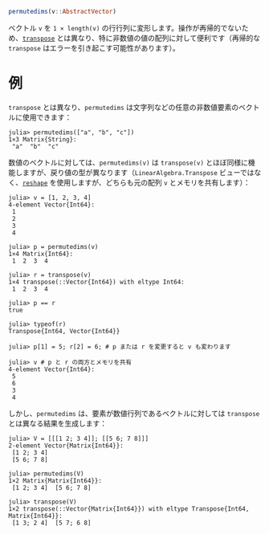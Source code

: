 ```julia
permutedims(v::AbstractVector)
```

ベクトル `v` を `1 × length(v)` の行行列に変形します。操作が再帰的でないため、[`transpose`](@ref) とは異なり、特に非数値の値の配列に対して便利です（再帰的な `transpose` はエラーを引き起こす可能性があります）。

# 例

`transpose` とは異なり、`permutedims` は文字列などの任意の非数値要素のベクトルに使用できます：

```jldoctest
julia> permutedims(["a", "b", "c"])
1×3 Matrix{String}:
 "a"  "b"  "c"
```

数値のベクトルに対しては、`permutedims(v)` は `transpose(v)` とほぼ同様に機能しますが、戻り値の型が異なります（`LinearAlgebra.Transpose` ビューではなく、[`reshape`](@ref) を使用しますが、どちらも元の配列 `v` とメモリを共有します）：

```jldoctest; setup = :(using LinearAlgebra)
julia> v = [1, 2, 3, 4]
4-element Vector{Int64}:
 1
 2
 3
 4

julia> p = permutedims(v)
1×4 Matrix{Int64}:
 1  2  3  4

julia> r = transpose(v)
1×4 transpose(::Vector{Int64}) with eltype Int64:
 1  2  3  4

julia> p == r
true

julia> typeof(r)
Transpose{Int64, Vector{Int64}}

julia> p[1] = 5; r[2] = 6; # p または r を変更すると v も変わります

julia> v # p と r の両方とメモリを共有
4-element Vector{Int64}:
 5
 6
 3
 4
```

しかし、`permutedims` は、要素が数値行列であるベクトルに対しては `transpose` とは異なる結果を生成します：

```jldoctest; setup = :(using LinearAlgebra)
julia> V = [[[1 2; 3 4]]; [[5 6; 7 8]]]
2-element Vector{Matrix{Int64}}:
 [1 2; 3 4]
 [5 6; 7 8]

julia> permutedims(V)
1×2 Matrix{Matrix{Int64}}:
 [1 2; 3 4]  [5 6; 7 8]

julia> transpose(V)
1×2 transpose(::Vector{Matrix{Int64}}) with eltype Transpose{Int64, Matrix{Int64}}:
 [1 3; 2 4]  [5 7; 6 8]
```
